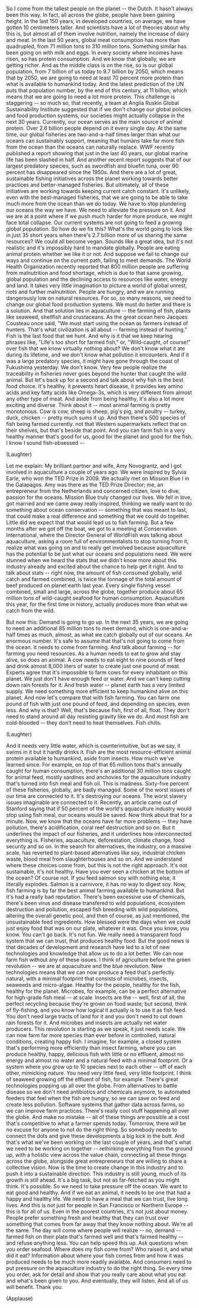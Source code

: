 
So I come from the tallest
people on the planet --
the Dutch.
It hasn&#39;t always been this way.
In fact, all across the globe,
people have been gaining height.
In the last 150 years,
in developed countries,
on average, we have gotten
10 centimeters taller.
And scientists have a lot
of theories about why this is,
but almost all of them involve nutrition,
namely the increase of dairy and meat.
In the last 50 years,
global meat consumption
has more than quadrupled,
from 71 million tons to 310 million tons.
Something similar has been going on
with milk and eggs.
In every society where incomes have risen,
so has protein consumption.
And we know that globally,
we are getting richer.
And as the middle class is on the rise,
so is our global population,
from 7 billion of us today
to 9.7 billion by 2050,
which means that by 2050,
we are going to need at least
70 percent more protein
than what is available to humankind today.
And the latest prediction of the UN
puts that population number,
by the end of this century, at 11 billion,
which means that we are going
to need a lot more protein.
This challenge is staggering --
so much so, that recently,
a team at Anglia Ruskin
Global Sustainability Institute suggested
that if we don&#39;t change
our global policies
and food production systems,
our societies might actually collapse
in the next 30 years.
Currently, our ocean serves
as the main source of animal protein.
Over 2.6 billion people
depend on it every single day.
At the same time,
our global fisheries
are two-and-a-half times larger
than what our oceans
can sustainably support,
meaning that humans take
far more fish from the ocean
than the oceans can naturally replace.
WWF recently published a report
showing that just in the last 40 years,
our global marine life
has been slashed in half.
And another recent report suggests
that of our largest predatory species,
such as swordfish and bluefin tuna,
over 90 percent has disappeared
since the 1950s.
And there are a lot of great, sustainable
fishing initiatives across the planet
working towards better practices
and better-managed fisheries.
But ultimately,
all of these initiatives are working
towards keeping current catch constant.
It&#39;s unlikely,
even with the best-managed fisheries,
that we are going to be able to take
much more from the ocean
than we do today.
We have to stop plundering
our oceans the way we have.
We need to alleviate the pressure on it.
And we are at a point
where if we push much harder
for more produce,
we might face total collapse.
Our current systems are not going to feed
a growing global population.
So how do we fix this?
What&#39;s the world going to look like
in just 35 short years
when there&#39;s 2.7 billion more of us
sharing the same resources?
We could all become vegan.
Sounds like a great idea,
but it&#39;s not realistic
and it&#39;s impossibly hard
to mandate globally.
People are eating animal protein
whether we like it or not.
And suppose we fail to change our ways
and continue on the current path,
failing to meet demands.
The World Health Organization
recently reported
that 800 million people are suffering
from malnutrition and food shortage,
which is due to that same
growing, global population
and the declining access to resources
like water, energy and land.
It takes very little imagination
to picture a world of global unrest,
riots and further malnutrition.
People are hungry,
and we are running dangerously low
on natural resources.
For so, so many reasons,
we need to change our global
food production systems.
We must do better
and there is a solution.
And that solution lies in aquaculture --
the farming of fish, plants like seaweed,
shellfish and crustaceans.
As the great ocean hero
Jacques Cousteau once said,
&quot;We must start using the ocean
as farmers instead of hunters.
That&#39;s what civilization is all about --
farming instead of hunting.&quot;
Fish is the last food that we hunt.
And why is it that we keep
hearing phrases like,
&quot;Life&#39;s too short for farmed fish,&quot;
or, &quot;Wild-caught, of course!&quot;
over fish that we know
virtually nothing about?
We don&#39;t know what it ate
during its lifetime,
and we don&#39;t know what
pollution it encounters.
And if it was a large predatory species,
it might have gone through the coast
of Fukushima yesterday.
We don&#39;t know.
Very few people realize
the traceability in fisheries
never goes beyond the hunter
that caught the wild animal.
But let&#39;s back up for a second
and talk about why fish
is the best food choice.
It&#39;s healthy,
it prevents heart disease,
it provides key amino acids
and key fatty acids like Omega-3s,
which is very different from almost
any other type of meat.
And aside from being healthy,
it&#39;s also a lot more exciting and diverse.
Think about it -- most animal farming
is pretty monotonous.
Cow is cow, sheep is sheep, pig&#39;s pig,
and poultry -- turkey, duck, chicken --
pretty much sums it up.
And then there&#39;s 500 species of fish
being farmed currently.
not that Western supermarkets
reflect that on their shelves,
but that&#39;s beside that point.
And you can farm fish
in a very healthy manner
that&#39;s good for us, good for the planet
and good for the fish.
I know I sound fish-obsessed --

(Laughter)


Let me explain:
My brilliant partner and wife,
Amy Novograntz, and I got involved
in aquaculture a couple of years ago.
We were inspired by Sylvia Earle,
who won the TED Prize in 2009.
We actually met on Mission Blue I
in the Galapagos.
Amy was there as the TED Prize Director;
me, an entrepreneur from the Netherlands
and concerned citizen,
love to dive, passion for the oceans.
Mission Blue truly changed our lives.
We fell in love,
got married
and we came away really inspired,
thinking we really want to do something
about ocean conservation --
something that was meant to last,
that could make a real difference
and something that we could do together.
Little did we expect that that would
lead us to fish farming.
But a few months after
we got off the boat,
we got to a meeting
at Conservation International,
where the Director General of WorldFish
was talking about aquaculture,
asking a room full of environmentalists
to stop turning from it,
realize what was going on
and to really get involved
because aquaculture has the potential
to be just what our oceans
and populations need.
We were stunned when we heard the stats
that we didn&#39;t know more
about this industry already
and excited about the chance
to help get it right.
And to talk about stats --
right now, the amount of fish
consumed globally,
wild catch and farmed combined,
is twice the tonnage
of the total amount of beef
produced on planet earth last year.
Every single fishing vessel combined,
small and large, across the globe,
together produce about 65 million tons
of wild-caught seafood
for human consumption.
Aquaculture this year,
for the first time in history,
actually produces more
than what we catch from the wild.

But now this:
Demand is going to go up.
In the next 35 years,
we are going to need an additional
85 million tons to meet demand,
which is one-and-a-half times
as much, almost,
as what we catch globally
out of our oceans.
An enormous number.
It&#39;s safe to assume that that&#39;s not
going to come from the ocean.
It needs to come from farming.
And talk about farming --
for farming you need resources.
As a human needs to eat
to grow and stay alive,
so does an animal.
A cow needs to eat
eight to nine pounds of feed
and drink almost 8,000 liters of water
to create just one pound of meat.
Experts agree that it&#39;s impossible
to farm cows for every
inhabitant on this planet.
We just don&#39;t have enough feed or water.
And we can&#39;t keep cutting down
rain forests for it.
And fresh water -- planet earth
has a very limited supply.
We need something more efficient
to keep humankind alive on this planet.
And now let&#39;s compare
that with fish farming.
You can farm one pound of fish
with just one pound of feed,
and depending on species, even less.
And why is that?
Well, that&#39;s because fish,
first of all, float.
They don&#39;t need to stand around all day
resisting gravity like we do.
And most fish are cold-blooded --
they don&#39;t need to heat themselves.
Fish chills.

(Laughter)

And it needs very little water,
which is counterintuitive,
but as we say,
it swims in it but it hardly drinks it.
Fish are the most resource-efficient
animal protein available to humankind,
aside from insects.
How much we&#39;ve learned since.
For example, on top of that
65 million tons that&#39;s annually caught
for human consumption,
there&#39;s an additional 30 million tons
caught for animal feed,
mostly sardines and anchovies
for the aquaculture industry
that&#39;s turned into fish meal and fish oil.
This is madness.
Sixty-five percent of these fisheries,
globally, are badly managed.
Some of the worst issues
of our time are connected to it.
It&#39;s destroying our oceans.
The worst slavery issues
imaginable are connected to it.
Recently, an article came out of Stanford
saying that if 50 percent
of the world&#39;s aquaculture industry
would stop using fish meal,
our oceans would be saved.
Now think about that for a minute.
Now, we know that the oceans
have far more problems --
they have pollution,
there&#39;s acidification,
coral reef destruction and so on.
But it underlines the impact
of our fisheries,
and it underlines how
interconnected everything is.
Fisheries, aquaculture, deforestation,
climate change, food security and so on.
In the search for alternatives,
the industry, on a massive scale,
has reverted to plant-based alternatives
like soy, industrial chicken waste,
blood meal from slaughterhouses
and so on.
And we understand where
these choices come from,
but this is not the right approach.
It&#39;s not sustainable,
it&#39;s not healthy.
Have you ever seen a chicken
at the bottom of the ocean?
Of course not.
If you feed salmon soy with nothing else,
it literally explodes.
Salmon is a carnivore,
it has no way to digest soy.
Now, fish farming is by far
the best animal farming
available to humankind.
But it&#39;s had a really bad reputation.
There&#39;s been excessive use of chemicals,
there&#39;s been virus and disease
transfered to wild populations,
ecosystem destruction and pollution,
escaped fish breeding
with wild populations,
altering the overall genetic pool,
and then of course, as just mentioned,
the unsustainable feed ingredients.
How blessed were the days
when we could just enjoy
food that was on our plate,
whatever it was.
Once you know, you know.
You can&#39;t go back.
It&#39;s not fun.
We really need a transparent food
system that we can trust,
that produces healthy food.
But the good news is
that decades of development and research
have led to a lot of new
technologies and knowledge
that allow us to do a lot better.
We can now farm fish
without any of these issues.
I think of agriculture
before the green revolution --
we are at aquaculture
and the blue revolution.
New technologies means
that we can now produce a feed
that&#39;s perfectly natural,
with a minimal footprint
that consists of microbes, insects,
seaweeds and micro-algae.
Healthy for the people,
healthy for the fish,
healthy for the planet.
Microbes, for example,
can be a perfect alternative
for high-grade fish meal --
at scale.
Insects are the --
well, first of all, the perfect recycling
because they&#39;re grown on food waste;
but second,
think of fly-fishing,
and you know how logical
it actually is to use it as fish feed.
You don&#39;t need large tracts of land for it
and you don&#39;t need
to cut down rain forests for it.
And microbes and insects are actually
net water producers.
This revolution is starting as we speak,
it just needs scale.
We can now farm far more
species than ever before
in controlled, natural conditions,
creating happy fish.
I imagine, for example,
a closed system that&#39;s performing
more efficiently than insect farming,
where you can produce
healthy, happy, delicious fish
with little or no effluent,
almost no energy and almost no water
and a natural feed
with a minimal footprint.
Or a system where you grow
up to 10 species next to each other --
off of each other,
mimicking nature.
You need very little feed,
very little footprint.
I think of seaweed growing
off the effluent of fish, for example.
There&#39;s great technologies
popping up all over the globe.
From alternatives to battle disease
so we don&#39;t need antibiotics
and chemicals anymore,
to automated feeders that feel
when the fish are hungry,
so we can save on feed
and create less pollution.
Software systems that gather
data across farms,
so we can improve farm practices.
There&#39;s really cool stuff
happening all over the globe.
And make no mistake --
all of these things are possible
at a cost that&#39;s competitive
to what a farmer spends today.
Tomorrow, there will be no excuse
for anyone to not do the right thing.
So somebody needs to connect the dots
and give these developments
a big kick in the butt.
And that&#39;s what we&#39;ve been working on
the last couple of years,
and that&#39;s what we need
to be working on together --
rethinking everything from the ground up,
with a holistic view
across the value chain,
connecting all these things
across the globe,
alongside great entrepreneurs
that are willing to share
a collective vision.
Now is the time to create
change in this industry
and to push it into
a sustainable direction.
This industry is still young,
much of its growth is still ahead.
It&#39;s a big task, but not
as far-fetched as you might think.
It&#39;s possible.
So we need to take pressure off the ocean.
We want to eat good and healthy.
And if we eat an animal,
it needs to be one
that had a happy and healthy life.
We need to have a meal that we can trust,
live long lives.
And this is not just for people
in San Francisco or Northern Europe --
this is for all of us.
Even in the poorest countries,
it&#39;s not just about money.
People prefer something fresh
and healthy that they can trust
over something that comes from far away
that they know nothing about.
We&#39;re all the same.
The day will come
where people will realize -- no, demand --
farmed fish on their plate
that&#39;s farmed well
and that&#39;s farmed healthy --
and refuse anything less.
You can help speed this up.
Ask questions when you order seafood.
Where does my fish come from?
Who raised it,
and what did it eat?
Information about where your fish
comes from and how it was produced
needs to be much more readily available.
And consumers need to put pressure
on the aquaculture industry
to do the right thing.
So every time you order,
ask for detail
and show that you really care
about what you eat
and what&#39;s been given to you.
And eventually, they will listen.
And all of us will benefit.
Thank you.

(Applause)

